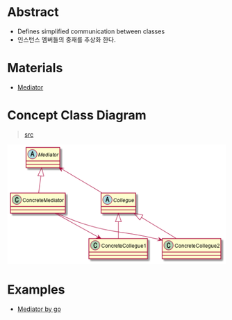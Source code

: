 # Abstract

- Defines simplified communication between classes
- 인스턴스 멤버들의 중재를 추상화 한다.
  
# Materials

* [Mediator](https://www.dofactory.com/net/mediator-design-pattern)

# Concept Class Diagram

> [src](mediator.puml)

![](mediator.png)

# Examples

* [Mediator by go](/golang/designpattern/mediator.md)

